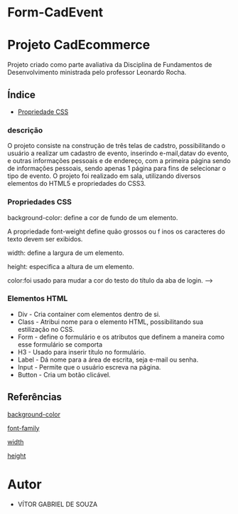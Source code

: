 # Form-CadEvent
# Projeto CadEcommerce
 
Projeto criado como parte avaliativa da Disciplina de Fundamentos de Desenvolvimento  ministrada pelo professor Leonardo Rocha.
 
## Índice
 
 * [Propriedade CSS](#propriedades-css)
 
  ### descrição
 
O projeto consiste na construção de três telas de cadstro, possibilitando o usuário a realizar um cadastro de evento, inserindo e-mail,datav do evento, e outras informações pessoais e de endereço, com a primeira página sendo de informações pessoais, sendo apenas 1 página para fins de selecionar o tipo de evento. O projeto foi realizado em sala, utilizando diversos elementos do HTML5 e propriedades do CSS3.
 
### Propriedades CSS
 
 background-color: define a cor de fundo de um elemento.
 
A propriedade font-weight define quão grossos ou f inos os caracteres do texto devem ser exibidos.
 
 width: define a largura de um elemento.
 
 height: especifica a altura de um elemento.
 
 color:foi usado para mudar a cor do testo do título da aba de login. -->
 
 ### Elementos HTML
 
 * Div - Cria container com elementos dentro de si.
* Class - Atribui nome para o elemento HTML, possibilitando sua estilização no CSS.
* Form - define o formulário e os atributos que definem a maneira como esse formulário se comporta
* H3 - Usado para inserir título no formulário.
* Label - Dá nome para a área de escrita, seja e-mail ou senha.
* Input -  Permite que o usuário escreva na página.
* Button -  Cria um botão clicável.
 
 
 
## Referências
 
[background-color](https://developer.mozilla.org/pt-BR/docs/Web/CSS/background-color)
 
[font-family](https://developer.mozilla.org/pt-BR/docs/Web/CSS/font-family)
 
[width](https://developer.mozilla.org/en-US/docs/Web/CSS/width)
 
[height](https://developer.mozilla.org/en-US/docs/Web/CSS/height)
 
# Autor
 
* VÍTOR GABRIEL DE SOUZA